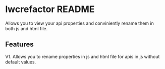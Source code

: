 # lwcrefactor README
Allows you to view your api properties and conviniently rename them in both js and html file. 
## Features
V1. Allows you to rename properties in js and html file for apis in js without default values. 
